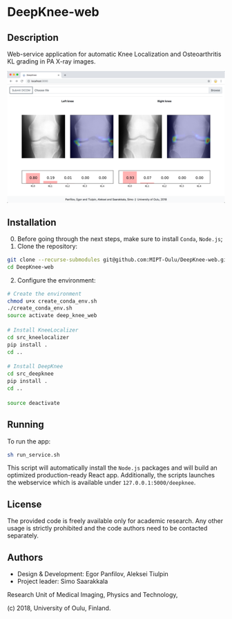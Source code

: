 # DeepKnee-web

## Description

Web-service application for automatic Knee Localization and Osteoarthritis KL grading in PA X-ray images.

![example](example.png)

## Installation

0. Before going through the next steps, make sure to install `Conda`, `Node.js`;
1. Clone the repository:

```bash
git clone --recurse-submodules git@github.com:MIPT-Oulu/DeepKnee-web.git
cd DeepKnee-web
```
2. Configure the environment:

```bash
# Create the environment
chmod u+x create_conda_env.sh
./create_conda_env.sh
source activate deep_knee_web

# Install KneeLocalizer
cd src_kneelocalizer
pip install .
cd ..

# Install DeepKnee
cd src_deepknee
pip install .
cd ..

source deactivate
```

## Running

To run the app:
```bash
sh run_service.sh
```

This script will automatically install the `Node.js` packages and will build an optimized production-ready React app. Additionally, the scripts launches the webservice which is available under `127.0.0.1:5000/deepknee`.

## License

The provided code is freely available only for academic research.
Any other usage is strictly prohibited and the code authors need to be contacted separately.

## Authors

* Design & Development: Egor Panfilov, Aleksei Tiulpin
* Project leader: Simo Saarakkala

Research Unit of Medical Imaging, Physics and Technology,

(c) 2018, University of Oulu, Finland.
